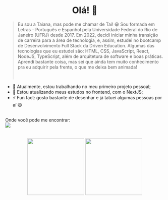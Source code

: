 <h1 align="center">Olá! 👋</h1>

<!--
**taianaazevedo/taianaazevedo** is a ✨ _special_ ✨ repository because its `README.md` (this file) appears on your GitHub profile.

Here are some ideas to get you started:

- 🔭 I’m currently working on ...
- 🌱 I’m currently learning 
- 👯 I’m looking to collaborate on ...
- 🤔 I’m looking for help with ...
- 💬 Ask me about ...
- 📫 How to reach me: ...
- 😄 Pronouns: ...
- ⚡ Fun fact: ...
-->
>  Eu sou a Taiana, mas pode me chamar de Tai! :grinning: Sou formada em Letras - Português e Espanhol pela Universidade Federal do Rio de Janeiro (UFRJ) desde 2017. Em 2022, decidi iniciar minha transição de carreira para a área de tecnologia, e, assim, estudei no bootcamp de Desenvolvimento Full Stack da Driven Education. Algumas das tecnologias que eu estudei são: HTML, CSS, JavaScript, React, NodeJS, TypeScript, além de arquitetura de software e boas práticas. Aprendi bastante coisa, mas sei que ainda tem muito conhecimento pra eu adquirir pela frente, o que me deixa bem animada!
>  
> <br>
- 🔭 Atualmente, estou trabalhando no meu primeiro projeto pessoal;
- 🌱 Estou atualizando meus estudos no frontend, com o NextJS;
- ⚡ Fun fact: gosto bastante de desenhar e já tatuei algumas pessoas por aí 😄
<br>
Onde você pode me encontrar:
<br>
<a href="https://www.linkedin.com/in/taiana-azevedo-/"><img src="https://img.shields.io/badge/LinkedIn-0077B5?style=for-the-badge&logo=linkedin&logoColor=white"/></a>
<br>
<br>
<br>
<div align="center">
<img height="180em" src="https://github-readme-stats.vercel.app/api/top-langs/?username=taianaazevedo&layout=compact&langs_count=7&theme=dracula"/>
<img height="180em" src="https://github-readme-stats.vercel.app/api?username=taianaazevedo"/>
</div>
